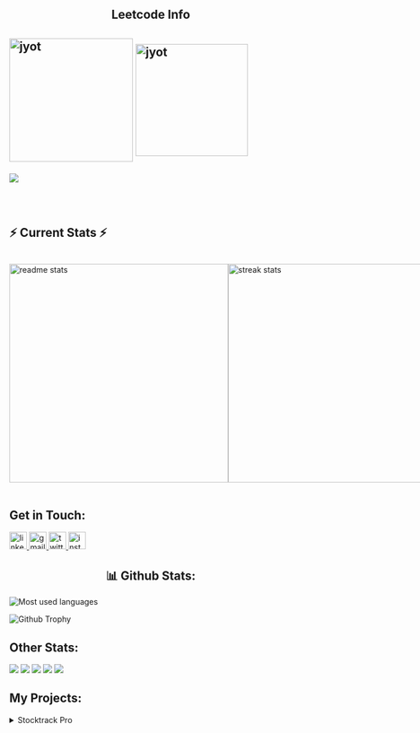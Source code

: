 
<div align="center"> 
<h2 align="center">Leetcode Info<h2>


  
<p align="left">
  <a href="https://leetcode.com/its-Hakim_Husain/" target="_blank"><img align="center" src="https://assets.leetcode.com/static_assets/marketing/2024-50.gif" alt="jyot" height="220" width="220" /></a>
  <a href="https://leetcode.com/Hakim_Husain/" target="_blank"><img align="center" src="https://assets.leetcode.com/static_assets/marketing/2024-100.gif" alt="jyot" height="200" width="200" /></a>
</p>
<p align="left">
  
  <img  align=top flex-grow=1 src="https://leetcard.jacoblin.cool/Hakim_Husain?theme=dark&font=Nunito&ext=heatmap" />  
</p>



<br/>
  <h2 align="left">⚡ Current Stats ⚡</h2>
<br>
<div align="left" style="display: flex; justify-content: space-between;">
  <img width="390" src="https://github-readme-stats.vercel.app/api?username=husainhakim&show_icons=true&theme=react&rank_icon=github&border_radius=10" alt="readme stats" /><br><br>
  <img width="390" src="https://streak-stats.demolab.com/?user=husainhakim&count_private=true&theme=react&border_radius=10" alt="streak stats"/><br><br>
  <img width="325" src="https://github-readme-stats.vercel.app/api/top-langs/?username=husainhakim&hide=HTML&langs_count=8&layout=compact&theme=react&border_radius=10&size_weight=0.5&count_weight=0.5&exclude_repo=github-readme-stats" alt="top langs" /><br>
</div>
<br/>
<div align="left">
    <h2>Get in Touch:</h2>
    <p>
        <a href="https://www.linkedin.com/in/husain-hakim-63a0a6293/" target="_blank">
            <img src="https://img.shields.io/static/v1?message=LinkedIn&logo=linkedin&label=&color=0077B5&logoColor=white&labelColor=&style=for-the-badge" height="31" alt="linkedin logo" />
        </a>
        <a href="mailto:husain.m.hakim.533@gmail.com" target="_blank">
            <img src="https://img.shields.io/static/v1?message=Gmail&logo=gmail&label=&color=red&logoColor=white&labelColor=&style=for-the-badge" height="31" alt="gmail logo" />
        </a>
        <a href="https://twitter.com/Husain533" target="_blank">
            <img src="https://img.shields.io/static/v1?message=Twitter&logo=twitter&label=&color=1DA1F2&logoColor=white&labelColor=&style=for-the-badge" height="31" alt="twitter logo" />
        </a>
        <a href="https://www.instagram.com/dissector_of_hopes/" target="_blank">
            <img src="https://img.shields.io/static/v1?message=Instagram&logo=instagram&label=&color=E4405F&logoColor=white&labelColor=&style=for-the-badge" height="31" alt="instagram logo" />
        </a>
    </p>
</div>
<h2>📊 Github Stats:</h2>
<div align="left">
    <p><img src="https://github-readme-stats.vercel.app/api/top-langs/?username=husainhakim&theme=algolia&hide_border=true&langs_count=5" alt="Most used languages" /></p>
    <p><img src="https://github-profile-trophy.vercel.app/?username=husainhakim&theme=algolia&margin-w=5&margin-h=5" alt="Github Trophy" /></p>
    <h2>Other Stats:</h2>
    <img src="https://github-readme-stats.vercel.app/api?username=husainhakim&theme=aura&show_icons=true" />
    <img src="http://github-profile-summary-cards.vercel.app/api/cards/repos-per-language?username=husainhakim&theme=aura" />
    <img src="http://github-profile-summary-cards.vercel.app/api/cards/most-commit-language?username=husainhakim&theme=aura" />
    <img src="http://github-profile-summary-cards.vercel.app/api/cards/stats?username=husainhakim&theme=aura" />
    <img src="http://github-profile-summary-cards.vercel.app/api/cards/productive-time?username=husainhakim&theme=aura&utcOffset=5.3" />
</div>
<div align="left" >
 <h2>My Projects:</h2>
  <details>
 
  <summary>Stocktrack Pro</summary>
  <p>Stocktrack Pro is an inventory management app that I developed. An efficient inventory management app streamlines stock control, tracking, and organization effortlessly. Simplifying operations, it optimizes inventory levels, enhances accuracy, and boosts productivity. With intuitive interfaces and real-time updates, it ensures seamless inventory supervision across diverse industries, empowering businesses for smoother operations and informed decision-making.</p>
 
  <p>This is the link to the app I made:<a href="https://www.appsheet.com/start/ca19f70b-c9b9-44a6-ae54-179b832d7234?platform=desktop#viewStack[0][identifier][Type]=Control&viewStack[0][identifier][Name]=Inventory&appName=Stocktrackpro-164314318" target="_blank">Stocktrack Pro App</a></p>
</details>
</div>
